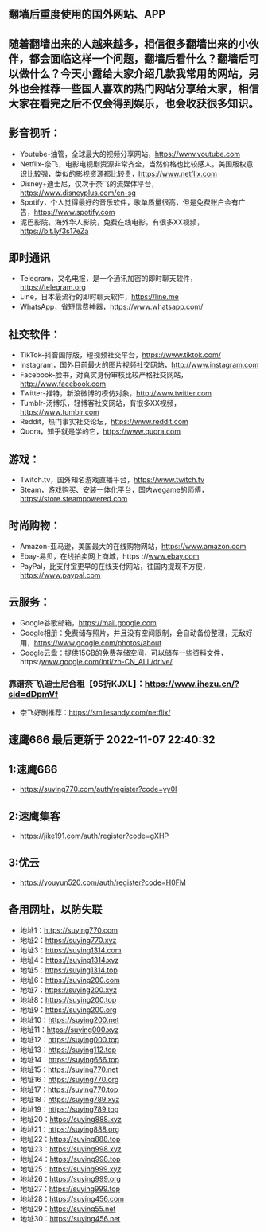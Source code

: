 ## 翻墙后重度使用的国外网站、APP
## 随着翻墙出来的人越来越多，相信很多翻墙出来的小伙伴，都会面临这样一个问题，翻墙后看什么？翻墙后可以做什么？今天小露给大家介绍几款我常用的网站，另外也会推荐一些国人喜欢的热门网站分享给大家，相信大家在看完之后不仅会得到娱乐，也会收获很多知识。
    
## 影音视听：
- Youtube-油管，全球最大的视频分享网站，https://www.youtube.com
- Netflix-奈飞，电影电视剧资源非常齐全，当然价格也比较感人，美国版权意识比较强，类似的影视资源都比较贵，https://www.netflix.com
- Disney+迪士尼，仅次于奈飞的流媒体平台，https://www.disneyplus.com/en-sg
- Spotify，个人觉得最好的音乐软件，歌单质量很高，但是免费账户会有广告，https://www.spotify.com
- 泥巴影院，海外华人影院，免费在线电影，有很多XX视频，https://bit.ly/3s17eZa

## 即时通讯
- Telegram，又名电报，是一个通讯加密的即时聊天软件，https://telegram.org
- Line，日本最流行的即时聊天软件，https://line.me
- WhatsApp，省短信费神器，https://www.whatsapp.com/

## 社交软件：
- TikTok-抖音国际版，短视频社交平台，https://www.tiktok.com/
- Instagram，国外目前最火的图片视频社交网站，http://www.instagram.com
- Facebook-脸书，对真实身份审核比较严格社交网站，http://www.facebook.com
- Twitter-推特，新浪微博的模仿对象，http://www.twitter.com
- Tumblr-汤博乐，轻博客社交网站，有很多XX视频， https://www.tumblr.com
- Reddit，热门事实社交论坛，https://www.reddit.com
- Quora，知乎就是学的它，https://www.quora.com

## 游戏：
- Twitch.tv，国外知名游戏直播平台，https://www.twitch.tv
- Steam，游戏购买、安装一体化平台，国内wegame的师傅，https://store.steampowered.com

## 时尚购物：
- Amazon-亚马逊，美国最大的在线购物网站，https://www.amazon.com
- Ebay-易贝，在线拍卖网上商城，https ://www.ebay.com
- PayPal，比支付宝更早的在线支付网站，往国内提现不方便，https://www.paypal.com

## 云服务：
- Google谷歌邮箱，https://mail.google.com
- Google相册：免费储存照片，并且没有空间限制，会自动备份整理，无敌好用，https://www.google.com/photos/about
- Google云盘：提供15GB的免费存储空间，可以储存一些资料文件，https:/www.google.com/intl/zh-CN_ALL/drive/


### 靠谱奈飞\迪士尼合租【95折KJXL】：https://www.ihezu.cn/?sid=dDpmVf
- 奈飞好剧推荐：https://smilesandy.com/netflix/

## 速鹰666 最后更新于 2022-11-07 22:40:32 
## 1:速鹰666
- https://suying770.com/auth/register?code=yy0I
## 2:速鹰集客
- https://jike191.com/auth/register?code=gXHP
## 3:优云
- https://youyun520.com/auth/register?code=H0FM
## 备用网址，以防失联
- 地址1：https://suying770.com
- 地址2：https://suying770.xyz
- 地址3：https://suying1314.com
- 地址4：https://suying1314.xyz
- 地址5：https://suying1314.top
- 地址6：https://suying200.com
- 地址7：https://suying200.xyz
- 地址8：https://suying200.top
- 地址9：https://suying200.org
- 地址10：https://suying200.net
- 地址11：https://suying000.xyz
- 地址12：https://suying000.top
- 地址13：https://suying112.top
- 地址14：https://suying666.top
- 地址15：https://suying770.net
- 地址16：https://suying770.org
- 地址17：https://suying770.top
- 地址18：https://suying789.xyz
- 地址19：https://suying789.top
- 地址20：https://suying888.xyz
- 地址21：https://suying888.org
- 地址22：https://suying888.top
- 地址23：https://suying998.xyz
- 地址24：https://suying998.top
- 地址25：https://suying999.xyz
- 地址26：https://suying999.org
- 地址27：https://suying999.top
- 地址28：https://suying456.com
- 地址29：https://suying55.net
- 地址30：https://suying456.net